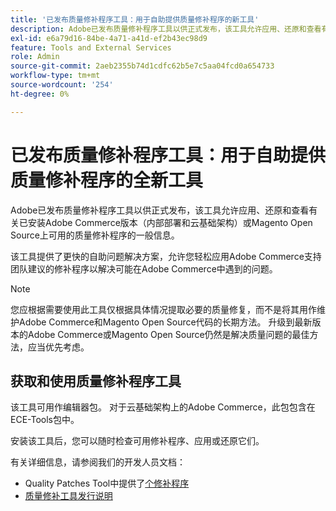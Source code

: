 ```yaml
---
title: '已发布质量修补程序工具：用于自助提供质量修补程序的新工具'
description: Adobe已发布质量修补程序工具以供正式发布，该工具允许应用、还原和查看有关已安装Adobe Commerce版本（内部部署和云基础架构）或Magento Open Source上可用的质量修补程序的一般信息。
exl-id: e6a79d16-84be-4a71-a41d-ef2b43ec98d9
feature: Tools and External Services
role: Admin
source-git-commit: 2aeb2355b74d1cdfc62b5e7c5aa04fcd0a654733
workflow-type: tm+mt
source-wordcount: '254'
ht-degree: 0%

---
```


# 已发布质量修补程序工具：用于自助提供质量修补程序的全新工具

Adobe已发布质量修补程序工具以供正式发布，该工具允许应用、还原和查看有关已安装Adobe Commerce版本（内部部署和云基础架构）或Magento Open Source上可用的质量修补程序的一般信息。

该工具提供了更快的自助问题解决方案，允许您轻松应用Adobe Commerce支持团队建议的修补程序以解决可能在Adobe Commerce中遇到的问题。

>[!NOTE]
>
>您应根据需要使用此工具仅根据具体情况提取必要的质量修复，而不是将其用作维护Adobe Commerce和Magento Open Source代码的长期方法。 升级到最新版本的Adobe Commerce或Magento Open Source仍然是解决质量问题的最佳方法，应当优先考虑。

## 获取和使用质量修补程序工具

该工具可用作编辑器包。 对于云基础架构上的Adobe Commerce，此包包含在ECE-Tools包中。

安装该工具后，您可以随时检查可用修补程序、应用或还原它们。

有关详细信息，请参阅我们的开发人员文档：

* Quality Patches Tool中提供了[个修补程序](https://experienceleague.adobe.com/tools/commerce-quality-patches/index.html)
* [质量修补工具发行说明](https://experienceleague.adobe.com/en/docs/commerce-operations/tools/quality-patches-tool/release-notes)
